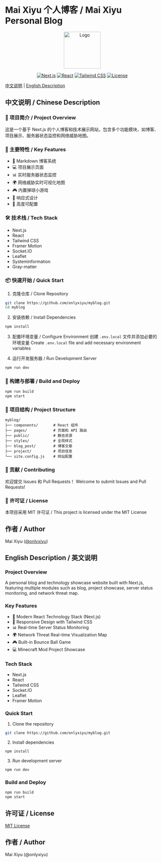 # Mai Xiyu 个人博客 / Mai Xiyu Personal Blog

<p align="center">
  <img src="https://gitee.com/god_xiyu/capeimage/releases/download/test1/263370_1732730517_qeAb.png" alt="Logo" width="120">
</p>

<div align="center">

[![Next.js](https://img.shields.io/badge/Next.js-000000?style=flat-square&logo=next.js&logoColor=white)](https://nextjs.org/)
[![React](https://img.shields.io/badge/React-61DAFB?style=flat-square&logo=react&logoColor=black)](https://reactjs.org/)
[![Tailwind CSS](https://img.shields.io/badge/Tailwind_CSS-38B2AC?style=flat-square&logo=tailwind-css&logoColor=white)](https://tailwindcss.com/)
[![License](https://img.shields.io/badge/License-MIT-green.svg?style=flat-square)](./LICENSE)

</div>

[中文说明](#中文说明) | [English Description](#english-description)

## 中文说明 / Chinese Description

### 🌟 项目简介 / Project Overview
这是一个基于 Next.js 的个人博客和技术展示网站，包含多个功能模块，如博客、项目展示、服务器状态监控和网络威胁地图。

### 🚀 主要特性 / Key Features
- 📝 Markdown 博客系统
- 💻 项目展示页面
- 📊 实时服务器状态监控
- 🌍 网络威胁实时可视化地图
- 🎮 内置弹球小游戏
- 🎨 响应式设计
- 🔧 高度可配置

### 🛠 技术栈 / Tech Stack
- Next.js
- React
- Tailwind CSS
- Framer Motion
- Socket.IO
- Leaflet
- Systeminformation
- Gray-matter

### 📦 快速开始 / Quick Start

1. 克隆仓库 / Clone Repository
```bash
git clone https://github.com/onlyxiyu/myblog.git
cd myblog
```

2. 安装依赖 / Install Dependencies
```bash
npm install
```

3. 配置环境变量 / Configure Environment
创建 `.env.local` 文件并添加必要的环境变量
Create `.env.local` file and add necessary environment variables

4. 运行开发服务器 / Run Development Server
```bash
npm run dev
```

### 🚢 构建与部署 / Build and Deploy
```bash
npm run build
npm start
```

### 📁 项目结构 / Project Structure
```
myblog/
├── components/       # React 组件
├── pages/            # 页面和 API 路由
├── public/           # 静态资源
├── styles/           # 全局样式
├── blog_post/        # 博客文章
├── project/          # 项目信息
└── site.config.js    # 网站配置
```

### 🤝 贡献 / Contributing
欢迎提交 Issues 和 Pull Requests！
Welcome to submit Issues and Pull Requests!

### 📄 许可证 / License
本项目采用 MIT 许可证 / This project is licensed under the MIT License

## 作者 / Author
Mai Xiyu ([@onlyxiyu](https://github.com/onlyxiyu))

## English Description / 英文说明

### Project Overview
A personal blog and technology showcase website built with Next.js, featuring multiple modules such as blog, project showcase, server status monitoring, and network threat map.

### Key Features
- 🚀 Modern React Technology Stack (Next.js)
- 🎨 Responsive Design with Tailwind CSS
- 📊 Real-time Server Status Monitoring
- 🌍 Network Threat Real-time Visualization Map
- 🎮 Built-in Bounce Ball Game
- 💻 Minecraft Mod Project Showcase

### Tech Stack
- Next.js
- React
- Tailwind CSS
- Socket.IO
- Leaflet
- Framer Motion

### Quick Start
1. Clone the repository
```bash
git clone https://github.com/onlyxiyu/myblog.git
```

2. Install dependencies
```bash
npm install
```

3. Run development server
```bash
npm run dev
```

### Build and Deploy
```bash
npm run build
npm start
```

## 许可证 / License
[MIT License](LICENSE)

## 作者 / Author
Mai Xiyu (@onlyxiyu)
